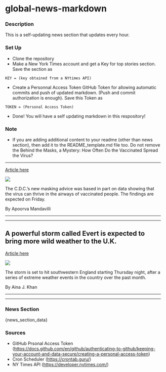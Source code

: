 # global-news-markdown

### Description 
This is a self-updating news section that updates every hour.

### Set Up 
* Clone the repository
* Make a New York Times account and get a Key for top stories section. Save the section as 
 ```
 KEY = (key obtained from a NYtimes API)
 ```
*  Create a Personnal Access Token GitHub Token for allowing automatic commits and push of updated markdown. (Push and commit authorization is enough). Save this Token as 
```
TOKEN = (Personal Access Token)
```
* Done! You will have a self updating markdown in this respository!

### Note
* If you are adding additional content to your readme (other than news section), then add it to the README_template.md file too. Do not remove the Behind the Masks, a Mystery: How Often Do the Vaccinated Spread the Virus?
--------------------------------------------------------------------------

[Article here](https://www.nytimes.com/2021/07/29/health/cdc-masks-vaccinated-transmission.html)

[![](https://static01.nyt.com/images/2021/07/29/science/29virus-transmit1/merlin_191732004_683cde72-c3bb-4323-9732-80bd27f32fe0-superJumbo.jpg)](https://www.nytimes.com/2021/07/29/health/cdc-masks-vaccinated-transmission.html)

The C.D.C.’s new masking advice was based in part on data showing that the virus can thrive in the airways of vaccinated people. The findings are expected on Friday.

By Apoorva Mandavilli

* * *

* * *

A powerful storm called Evert is expected to bring more wild weather to the U.K.
--------------------------------------------------------------------------------

[Article here](https://www.nytimes.com/2021/07/29/world/europe/storm-evert-uk.html)

[![](https://static01.nyt.com/images/2021/07/29/us/29weather-climate-briefing-uk-weather-1/merlin_191720331_b72ab639-9e8a-4eee-bbe2-77c8076deec4-superJumbo.jpg)](https://www.nytimes.com/2021/07/29/world/europe/storm-evert-uk.html)

The storm is set to hit southwestern England starting Thursday night, after a series of extreme weather events in the country over the past month.

By Aina J. Khan

* * *

* * *

### News Section 
{news_section_data}


### Sources 
* GitHub Prsonal Access Token (https://docs.github.com/en/github/authenticating-to-github/keeping-your-account-and-data-secure/creating-a-personal-access-token)
* Cron Scheduler (https://crontab.guru/)
* NY Times API (https://developer.nytimes.com/)
